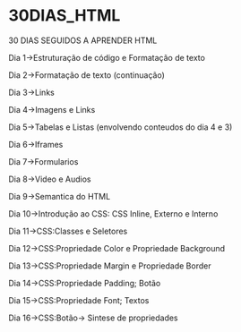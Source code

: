 # 30DIAS_HTML
 30 DIAS SEGUIDOS A APRENDER HTML

Dia 1->Estruturação de código e Formatação de texto

Dia 2->Formatação de texto (continuação)

Dia 3->Links

Dia 4->Imagens e Links

Dia 5->Tabelas e Listas (envolvendo conteudos do dia 4 e 3)

Dia 6->Iframes

Dia 7->Formularios

Dia 8->Video e Audios

Dia 9->Semantica do HTML

Dia 10->Introdução ao CSS: CSS Inline, Externo e Interno

Dia 11->CSS:Classes e Seletores

Dia 12->CSS:Propriedade Color e Propriedade Background

Dia 13->CSS:Propriedade Margin e Propriedade Border

Dia 14->CSS:Propriedade Padding; Botão

Dia 15->CSS:Propriedade Font; Textos

Dia 16->CSS:Botão-> Sintese de propriedades